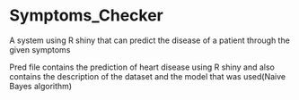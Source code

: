 # Symptoms_Checker
A system using R shiny that can predict the disease of a patient through the given symptoms

Pred file contains the prediction of heart disease using R shiny and also contains the description of the dataset and the model that was used(Naive Bayes algorithm)
